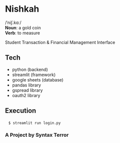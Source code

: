 # Nishkah

/ˈniʃ.kɑː/\
**Noun**: a gold coin\
**Verb**: to measure

Student Transaction & Financial Management Interface

## Tech
* python (backend)
* streamlit (framework)
* google sheets (database)
* pandas library
* gspread library
* oauth2 library

## Execution
` ` `
$ streamlit run login.py
` ` `

### A Project by Syntax Terror

